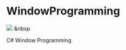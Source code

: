 # WindowProgramming

<img src="https://img.shields.io/badge/.NET-512BD4?style=flat&logo=.NET&logoColor=white"/></a> &nbsp


C# Window Programming
